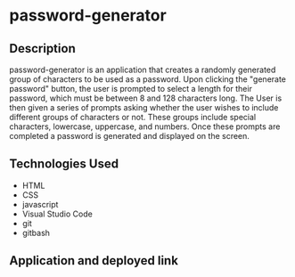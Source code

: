 # password-generator

## Description

password-generator is an application that creates a randomly generated group of characters
to be used as a password.  Upon clicking the "generate password" button, the user is prompted
to select a length for their password, which must be between 8 and 128 characters long. The User
is then given a series of prompts asking whether the user wishes to include different groups of 
characters or not.  These groups include special characters, lowercase, uppercase, and numbers.  Once 
these prompts are completed a password is generated and displayed on the screen. 

## Technologies Used
* HTML
* CSS
* javascript
* Visual Studio Code
* git
* gitbash

## Application and deployed link


